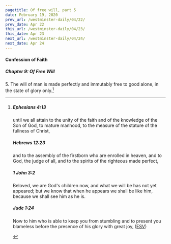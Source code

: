 ```yaml
---
pagetitle: Of free will, part 5
date: February 19, 2020
prev_url: /westminster-daily/04/22/
prev_date: Apr 22
this_url: /westminster-daily/04/23/
this_date: Apr 23
next_url: /westminster-daily/04/24/
next_date: Apr 24
---
```


#### Confession of Faith

##### Chapter 9: Of Free Will

5\. The will of man is made perfectly and immutably free to good alone, in the state of glory only.[^fnref:wcf1]

[^fnref:wcf1]: <div class="esv"><h5>Ephesians 4:13</h5> <div class="esv-text"><p id="p49004013.01-1">until we all attain to the unity of the faith and of the knowledge of the Son of God, to mature manhood, to the measure of the stature of the fullness of Christ,</p> </div><h5>Hebrews 12:23</h5> <div class="esv-text"><p id="p58012023.01-2">and to the assembly of the firstborn who are enrolled in heaven, and to God, the judge of all, and to the spirits of the righteous made perfect,</p> </div><h5>1 John 3:2</h5> <div class="esv-text"><p id="p62003002.01-3">Beloved, we are God's children now, and what we will be has not yet appeared; but we know that when he appears we shall be like him, because we shall see him as he is.</p> </div><h5>Jude 1:24</h5> <div class="esv-text"> <p id="p65001024.02-4">Now to him who is able to keep you from stumbling and to present you blameless before the presence of his glory with great joy,  (<a href="http://www.esv.org" class="copyright">ESV</a>)</p> </div> </div>

